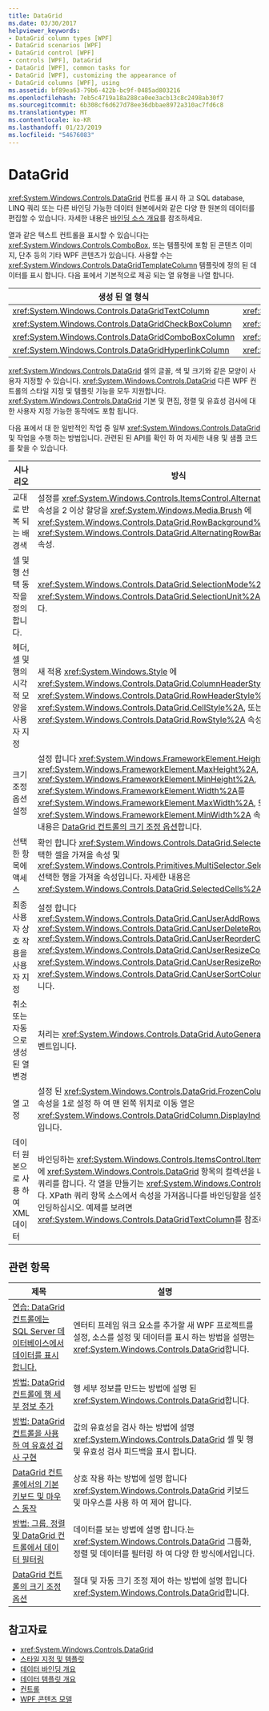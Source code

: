 ```yaml
---
title: DataGrid
ms.date: 03/30/2017
helpviewer_keywords:
- DataGrid column types [WPF]
- DataGrid scenarios [WPF]
- DataGrid control [WPF]
- controls [WPF], DataGrid
- DataGrid [WPF], common tasks for
- DataGrid [WPF], customizing the appearance of
- DataGrid columns [WPF], using
ms.assetid: bf89ea63-79b6-422b-bc9f-0485ad803216
ms.openlocfilehash: 7eb5c4719a18a288ca0ee3acb13c8c2498ab30f7
ms.sourcegitcommit: 6b308cf6d627d78ee36dbbae8972a310ac7fd6c8
ms.translationtype: MT
ms.contentlocale: ko-KR
ms.lasthandoff: 01/23/2019
ms.locfileid: "54676083"
---
```

# <a name="datagrid"></a>DataGrid
<xref:System.Windows.Controls.DataGrid> 컨트롤 표시 하 고 SQL database, LINQ 쿼리 또는 다른 바인딩 가능한 데이터 원본에서와 같은 다양 한 원본의 데이터를 편집할 수 있습니다. 자세한 내용은 [바인딩 소스 개요](../../../../docs/framework/wpf/data/binding-sources-overview.md)를 참조하세요.  
  
 열과 같은 텍스트 컨트롤을 표시할 수 있습니다는 <xref:System.Windows.Controls.ComboBox>, 또는 템플릿에 포함 된 콘텐츠 이미지, 단추 등의 기타 WPF 콘텐츠가 있습니다. 사용할 수는 <xref:System.Windows.Controls.DataGridTemplateColumn> 템플릿에 정의 된 데이터를 표시 합니다. 다음 표에서 기본적으로 제공 되는 열 유형을 나열 합니다.  
  
|생성 된 열 형식|데이터 형식|  
|---------------------------|---------------|  
|<xref:System.Windows.Controls.DataGridTextColumn>|<xref:System.String>|  
|<xref:System.Windows.Controls.DataGridCheckBoxColumn>|<xref:System.Boolean>|  
|<xref:System.Windows.Controls.DataGridComboBoxColumn>|<xref:System.Enum>|  
|<xref:System.Windows.Controls.DataGridHyperlinkColumn>|<xref:System.Uri>|  
  
 <xref:System.Windows.Controls.DataGrid> 셀의 글꼴, 색 및 크기와 같은 모양이 사용자 지정할 수 있습니다. <xref:System.Windows.Controls.DataGrid> 다른 WPF 컨트롤의 스타일 지정 및 템플릿 기능을 모두 지원합니다. <xref:System.Windows.Controls.DataGrid> 기본 및 편집, 정렬 및 유효성 검사에 대 한 사용자 지정 가능한 동작에도 포함 됩니다.  
  
 다음 표에서 대 한 일반적인 작업 중 일부 <xref:System.Windows.Controls.DataGrid> 및 작업을 수행 하는 방법입니다. 관련된 된 API를 확인 하 여 자세한 내용 및 샘플 코드를 찾을 수 있습니다.  
  
|시나리오|방식|  
|--------------|--------------|  
|교대로 반복 되는 배경색|설정를 <xref:System.Windows.Controls.ItemsControl.AlternationIndex%2A> 속성을 2 이상 할당을 <xref:System.Windows.Media.Brush> 에 <xref:System.Windows.Controls.DataGrid.RowBackground%2A> 및 <xref:System.Windows.Controls.DataGrid.AlternatingRowBackground%2A> 속성.|  
|셀 및 행 선택 동작을 정의 합니다.|<xref:System.Windows.Controls.DataGrid.SelectionMode%2A> 및 <xref:System.Windows.Controls.DataGrid.SelectionUnit%2A> 속성을 설정합니다.|  
|헤더, 셀 및 행의 시각적 모양을 사용자 지정|새 적용 <xref:System.Windows.Style> 에 <xref:System.Windows.Controls.DataGrid.ColumnHeaderStyle%2A>를 <xref:System.Windows.Controls.DataGrid.RowHeaderStyle%2A>를 <xref:System.Windows.Controls.DataGrid.CellStyle%2A>, 또는 <xref:System.Windows.Controls.DataGrid.RowStyle%2A> 속성입니다.|  
|크기 조정 옵션 설정|설정 합니다 <xref:System.Windows.FrameworkElement.Height%2A>, <xref:System.Windows.FrameworkElement.MaxHeight%2A>, <xref:System.Windows.FrameworkElement.MinHeight%2A>, <xref:System.Windows.FrameworkElement.Width%2A>를 <xref:System.Windows.FrameworkElement.MaxWidth%2A>, 또는 <xref:System.Windows.FrameworkElement.MinWidth%2A> 속성입니다. 자세한 내용은 [DataGrid 컨트롤의 크기 조정 옵션](../../../../docs/framework/wpf/controls/sizing-options-in-the-datagrid-control.md)합니다.|  
|선택한 항목에 액세스|확인 합니다 <xref:System.Windows.Controls.DataGrid.SelectedCells%2A> 선택한 셀을 가져올 속성 및 <xref:System.Windows.Controls.Primitives.MultiSelector.SelectedItems%2A> 선택한 행을 가져올 속성입니다. 자세한 내용은 <xref:System.Windows.Controls.DataGrid.SelectedCells%2A>을 참조하세요.|  
|최종 사용자 상호 작용을 사용자 지정|설정 합니다 <xref:System.Windows.Controls.DataGrid.CanUserAddRows%2A>, <xref:System.Windows.Controls.DataGrid.CanUserDeleteRows%2A>, <xref:System.Windows.Controls.DataGrid.CanUserReorderColumns%2A>, <xref:System.Windows.Controls.DataGrid.CanUserResizeColumns%2A>를 <xref:System.Windows.Controls.DataGrid.CanUserResizeRows%2A>, 및 <xref:System.Windows.Controls.DataGrid.CanUserSortColumns%2A> 속성입니다.|  
|취소 또는 자동으로 생성 된 열 변경|처리는 <xref:System.Windows.Controls.DataGrid.AutoGeneratingColumn> 이벤트입니다.|  
|열 고정|설정 된 <xref:System.Windows.Controls.DataGrid.FrozenColumnCount%2A> 속성을 1로 설정 하 여 맨 왼쪽 위치로 이동 열은 <xref:System.Windows.Controls.DataGridColumn.DisplayIndex%2A> 속성을 0입니다.|  
|데이터 원본으로 사용 하 여 XML 데이터|바인딩하는 <xref:System.Windows.Controls.ItemsControl.ItemsSource%2A> 에 <xref:System.Windows.Controls.DataGrid> 항목의 컬렉션을 나타내는 XPath 쿼리를 합니다. 각 열을 만들기는 <xref:System.Windows.Controls.DataGrid>합니다. XPath 쿼리 항목 소스에서 속성을 가져옵니다를 바인딩할을 설정 하 여 각 열을 바인딩하십시오. 예제를 보려면 <xref:System.Windows.Controls.DataGridTextColumn>를 참조하십시오.|  
  
## <a name="related-topics"></a>관련 항목  
  
|제목|설명|  
|-----------|-----------------|  
|[연습: DataGrid 컨트롤에는 SQL Server 데이터베이스에서 데이터를 표시 합니다.](../../../../docs/framework/wpf/controls/walkthrough-display-data-from-a-sql-server-database-in-a-datagrid-control.md)|엔터티 프레임 워크 요소를 추가할 새 WPF 프로젝트를 설정, 소스를 설정 및 데이터를 표시 하는 방법을 설명는 <xref:System.Windows.Controls.DataGrid>합니다.|  
|[방법: DataGrid 컨트롤에 행 세부 정보 추가](../../../../docs/framework/wpf/controls/how-to-add-row-details-to-a-datagrid-control.md)|행 세부 정보를 만드는 방법에 설명 된 <xref:System.Windows.Controls.DataGrid>합니다.|  
|[방법: DataGrid 컨트롤을 사용 하 여 유효성 검사 구현](../../../../docs/framework/wpf/controls/how-to-implement-validation-with-the-datagrid-control.md)|값의 유효성을 검사 하는 방법에 설명 <xref:System.Windows.Controls.DataGrid> 셀 및 행 및 유효성 검사 피드백을 표시 합니다.|  
|[DataGrid 컨트롤에서의 기본 키보드 및 마우스 동작](../../../../docs/framework/wpf/controls/default-keyboard-and-mouse-behavior-in-the-datagrid-control.md)|상호 작용 하는 방법에 설명 합니다 <xref:System.Windows.Controls.DataGrid> 키보드 및 마우스를 사용 하 여 제어 합니다.|  
|[방법: 그룹, 정렬 및 DataGrid 컨트롤에서 데이터 필터링](../../../../docs/framework/wpf/controls/how-to-group-sort-and-filter-data-in-the-datagrid-control.md)|데이터를 보는 방법에 설명 합니다.는 <xref:System.Windows.Controls.DataGrid> 그룹화, 정렬 및 데이터를 필터링 하 여 다양 한 방식에서입니다.|  
|[DataGrid 컨트롤의 크기 조정 옵션](../../../../docs/framework/wpf/controls/sizing-options-in-the-datagrid-control.md)|절대 및 자동 크기 조정 제어 하는 방법에 설명 합니다 <xref:System.Windows.Controls.DataGrid>합니다.|  
  
## <a name="see-also"></a>참고자료
- <xref:System.Windows.Controls.DataGrid>
- [스타일 지정 및 템플릿](../../../../docs/framework/wpf/controls/styling-and-templating.md)
- [데이터 바인딩 개요](../../../../docs/framework/wpf/data/data-binding-overview.md)
- [데이터 템플릿 개요](../../../../docs/framework/wpf/data/data-templating-overview.md)
- [컨트롤](../../../../docs/framework/wpf/controls/index.md)
- [WPF 콘텐츠 모델](../../../../docs/framework/wpf/controls/wpf-content-model.md)
